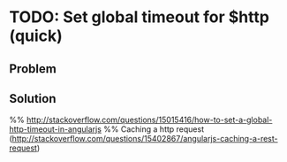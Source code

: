 # TODO: Set global timeout for $http (quick)

## Problem

## Solution

%% http://stackoverflow.com/questions/15015416/how-to-set-a-global-http-timeout-in-angularjs
%% Caching a http request (http://stackoverflow.com/questions/15402867/angularjs-caching-a-rest-request)
